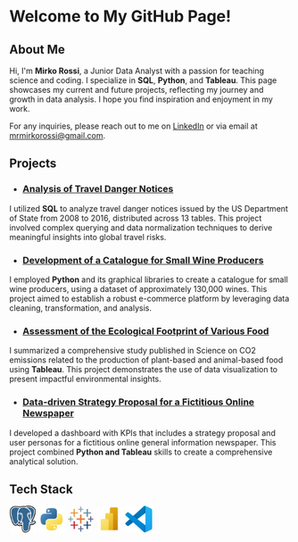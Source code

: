 # Welcome to My GitHub Page!

## About Me

Hi, I'm **Mirko Rossi**, a Junior Data Analyst with a passion for teaching science and coding. I specialize in **SQL**, **Python**, and **Tableau**. This page showcases my current and future projects, reflecting my journey and growth in data analysis. I hope you find inspiration and enjoyment in my work.

For any inquiries, please reach out to me on [LinkedIn](https://www.linkedin.com/in/mrmirkorossi/) or via email at mrmirkorossi@gmail.com.

## Projects

- ### [Analysis of Travel Danger Notices](https://github.com/mrmirkorossi/SQL)
I utilized **SQL** to analyze travel danger notices issued by the US Department of State from 2008 to 2016, distributed across 13 tables. This project involved complex querying and data normalization techniques to derive meaningful insights into global travel risks.

- ### [Development of a Catalogue for Small Wine Producers](https://github.com/mrmirkorossi/Python-with-Pandas)
I employed **Python** and its graphical libraries to create a catalogue for small wine producers, using a dataset of approximately 130,000 wines. This project aimed to establish a robust e-commerce platform by leveraging data cleaning, transformation, and analysis.

- ### [Assessment of the Ecological Footprint of Various Food](https://github.com/mrmirkorossi/Tableau)
I summarized a comprehensive study published in Science on CO2 emissions related to the production of plant-based and animal-based food using **Tableau**. This project demonstrates the use of data visualization to present impactful environmental insights.

- ### [Data-driven Strategy Proposal for a Fictitious Online Newspaper](https://github.com/mrmirkorossi/Final-Project-DA)
I developed a dashboard with KPIs that includes a strategy proposal and user personas for a fictitious online general information newspaper. This project combined **Python and Tableau** skills to create a comprehensive analytical solution.

## Tech Stack

![Postgres](https://github.com/mrmirkorossi/mrmirkorossi/blob/main/Postgres.jpg)
![Python](https://github.com/mrmirkorossi/mrmirkorossi/blob/main/Python.jpg)
![Tableau](https://github.com/mrmirkorossi/mrmirkorossi/blob/main/Tableau.jpg)
![PowerBI](https://github.com/mrmirkorossi/mrmirkorossi/blob/main/PowerBI.jpg)
![Visual Studio Code](https://github.com/mrmirkorossi/mrmirkorossi/blob/main/Visualstudiocode.jpg)
